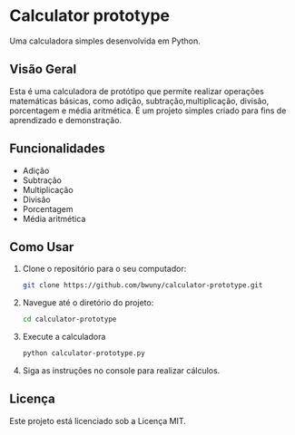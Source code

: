 # Calculator prototype

Uma calculadora simples desenvolvida em Python.

## Visão Geral

Esta é uma calculadora de protótipo que permite realizar operações matemáticas básicas, como adição, subtração,multiplicação, divisão, porcentagem e média aritmética. 
É um projeto simples criado para fins de aprendizado e demonstração.

## Funcionalidades

- Adição
- Subtração
- Multiplicação
- Divisão
- Porcentagem
- Média aritmética

## Como Usar

1. Clone o repositório para o seu computador:
   ```bash
   git clone https://github.com/bwuny/calculator-prototype.git
   ```
2. Navegue até o diretório do projeto:
	```bash
	cd calculator-prototype
	```
3. Execute a calculadora
	```bash
	python calculator-prototype.py
	```
4. Siga as instruções no console para realizar cálculos.


## Licença
Este projeto está licenciado sob a Licença MIT.

